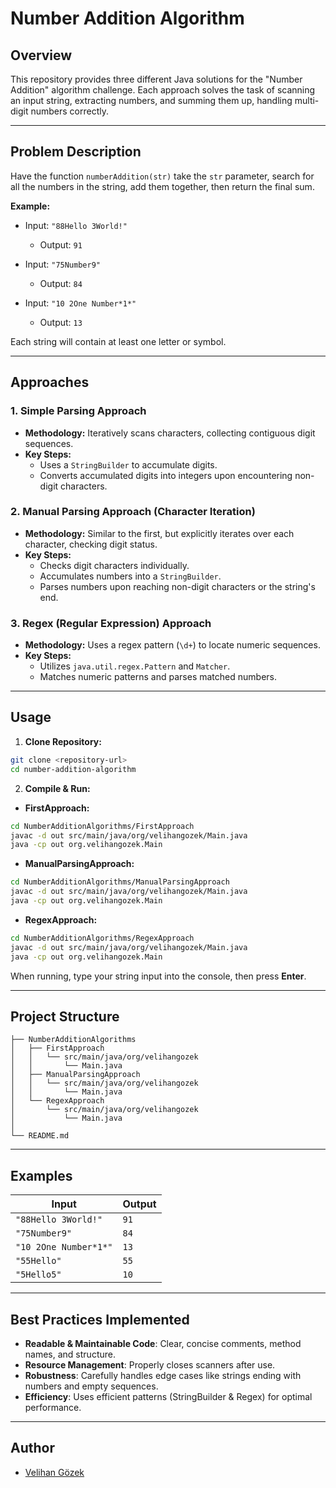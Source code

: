 # Number Addition Algorithm

## Overview

This repository provides three different Java solutions for the "Number Addition" algorithm challenge. Each approach solves the task of scanning an input string, extracting numbers, and summing them up, handling multi-digit numbers correctly.

---

## Problem Description

Have the function `numberAddition(str)` take the `str` parameter, search for all the numbers in the string, add them together, then return the final sum.

**Example:**

- Input: `"88Hello 3World!"`

  - Output: `91`

- Input: `"75Number9"`

  - Output: `84`

- Input: `"10 2One Number*1*"`

  - Output: `13`

Each string will contain at least one letter or symbol.

---

## Approaches

### 1. Simple Parsing Approach

- **Methodology:** Iteratively scans characters, collecting contiguous digit sequences.
- **Key Steps:**
  - Uses a `StringBuilder` to accumulate digits.
  - Converts accumulated digits into integers upon encountering non-digit characters.

### 2. Manual Parsing Approach (Character Iteration)

- **Methodology:** Similar to the first, but explicitly iterates over each character, checking digit status.
- **Key Steps:**
  - Checks digit characters individually.
  - Accumulates numbers into a `StringBuilder`.
  - Parses numbers upon reaching non-digit characters or the string's end.

### 3. Regex (Regular Expression) Approach

- **Methodology:** Uses a regex pattern (`\d+`) to locate numeric sequences.
- **Key Steps:**
  - Utilizes `java.util.regex.Pattern` and `Matcher`.
  - Matches numeric patterns and parses matched numbers.

---

## Usage

1. **Clone Repository:**

```bash
git clone <repository-url>
cd number-addition-algorithm
```

2. **Compile & Run:**

- **FirstApproach:**

```bash
cd NumberAdditionAlgorithms/FirstApproach
javac -d out src/main/java/org/velihangozek/Main.java
java -cp out org.velihangozek.Main
```

- **ManualParsingApproach:**

```bash
cd NumberAdditionAlgorithms/ManualParsingApproach
javac -d out src/main/java/org/velihangozek/Main.java
java -cp out org.velihangozek.Main
```

- **RegexApproach:**

```bash
cd NumberAdditionAlgorithms/RegexApproach
javac -d out src/main/java/org/velihangozek/Main.java
java -cp out org.velihangozek.Main
```

When running, type your string input into the console, then press **Enter**.

---

## Project Structure

```
├── NumberAdditionAlgorithms
│   ├── FirstApproach
│   │   └── src/main/java/org/velihangozek
│   │       └── Main.java
│   ├── ManualParsingApproach
│   │   └── src/main/java/org/velihangozek
│   │       └── Main.java
│   └── RegexApproach
│       └── src/main/java/org/velihangozek
│           └── Main.java
│
└── README.md
```

---

## Examples

| Input                 | Output |
| --------------------- | ------ |
| `"88Hello 3World!"`   | `91`   |
| `"75Number9"`         | `84`   |
| `"10 2One Number*1*"` | `13`   |
| `"55Hello"`           | `55`   |
| `"5Hello5"`           | `10`   |

---

## Best Practices Implemented

- **Readable & Maintainable Code**: Clear, concise comments, method names, and structure.
- **Resource Management**: Properly closes scanners after use.
- **Robustness**: Carefully handles edge cases like strings ending with numbers and empty sequences.
- **Efficiency**: Uses efficient patterns (StringBuilder & Regex) for optimal performance.

---

## Author

- [Velihan Gözek](https://github.com/velihangozek)